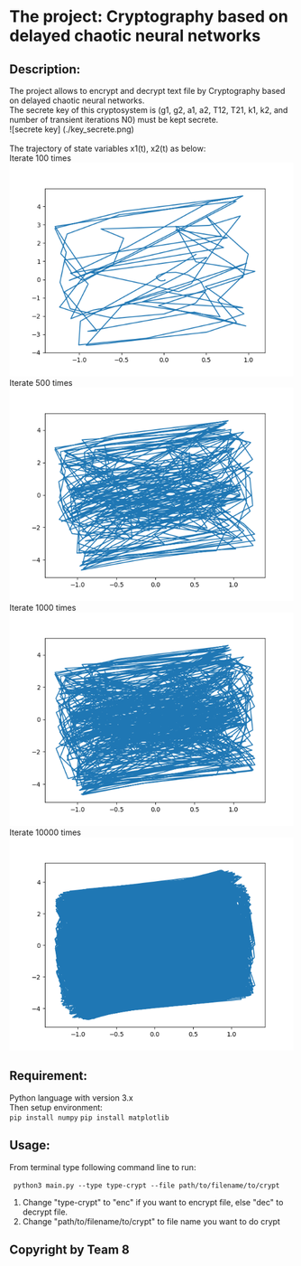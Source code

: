 # The project: Cryptography based on delayed chaotic neural networks

## Description:

The project allows to encrypt and decrypt text file by Cryptography based on delayed chaotic neural networks.<br/>
The secrete key of this cryptosystem is (g1, g2, a1, a2, T12, T21, k1, k2, and number of transient iterations N0) must be kept secrete.<br/>
![secrete key] (./key_secrete.png)
<br/><br/>
The trajectory of state variables x1(t), x2(t) as below:<br/>
Iterate 100 times<br/>
![iterate 100 times](./iterate_100.png)
<br/>
Iterate 500 times<br/>
![iterate 500 times](./iterate_500.png)
<br/>
Iterate 1000 times<br/>
![iterate 1000 times](./iterate_1000.png)
<br/>
Iterate 10000 times<br/>
![iterate_10000 times](./iterate_10000.png)

## Requirement:

Python language with version 3.x<br/>
Then setup environment:<br/>
``` pip install numpy ```
``` pip install matplotlib ```

## Usage:

From terminal type following command line to run:

```  python3 main.py --type type-crypt --file path/to/filename/to/crypt  ```

1. Change "type-crypt" to "enc" if you want to encrypt file, else "dec" to decrypt file.
2. Change "path/to/filename/to/crypt" to file name you want to do crypt

## Copyright by Team 8
